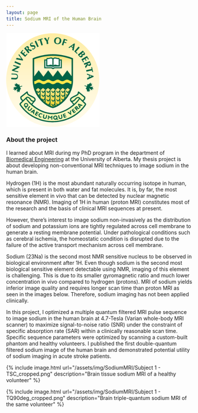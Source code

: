 ```yaml
---
layout: page
title: Sodium MRI of the Human Brain
---
```


<p align="left">
<img src="/assets/img/SodiumMRI/UofA_logo.png" alt="ualberta" style="width:50%; height50%;">
</p>

### About the project

I learned about MRI during my PhD program in the department of [Biomedical Engineering](https://www.mri.ualberta.ca/) at the University of Alberta. My thesis project is about developing non-conventional MRI techniques to image sodium in the human brain.

Hydrogen (1H) is the most abundant naturally occurring isotope in human, which is present in both water and fat molecules. It is, by far, the most sensitive element in vivo that can be detected by nuclear magnetic resonance (NMR). Imaging of 1H in human (proton MRI) constitutes most of the research and the basis of clinical MRI sequences at present.

However, there’s interest to image sodium non-invasively as the distribution of sodium and potassium ions are tightly regulated across cell membrane to generate a resting membrane potential. Under pathological conditions such as cerebral ischemia, the homeostatic condition is disrupted due to the failure of the active transport mechanism across cell membrane.

Sodium (23Na) is the second most NMR sensitive nucleus to be observed in biological environment after 1H. Even though sodium is the second most biological sensitive element detectable using NMR, imaging of this element is challenging. This is due to its smaller gyromagnetic ratio and much lower concentration in vivo compared to hydrogen (protons). MRI of sodium yields inferior image quality and requires longer scan time than proton MRI as seen in the images below. Therefore, sodium imaging has not been applied clinically.

In this project, I optimized a multiple quantum filtered MRI pulse sequence to image sodium in the human brain at 4.7-Tesla (Varian whole-body MRI scanner) to maximize signal-to-noise ratio (SNR) under the constraint of specific absorption rate (SAR) within a clinically reasonable scan time. Specific sequence parameters were optimized by scanning a custom-built phantom and healthy volunteers. I published the first double-quantum filtered sodium image of the human brain and demonstrated potential utility of sodium imaging in acute stroke patients.

{% include image.html url="/assets/img/SodiumMRI/Subject 1 - TSC_cropped.png" description="Brain tissue sodium MRI of a healthy volunteer" %}

{% include image.html url="/assets/img/SodiumMRI/Subject 1 - TQ90deg_cropped.png" description="Brain triple-quantum sodium MRI of the same volunteer" %}